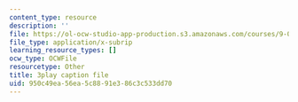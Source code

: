 ```yaml
---
content_type: resource
description: ''
file: https://ol-ocw-studio-app-production.s3.amazonaws.com/courses/9-00-introduction-to-psychology-fall-2004/950c49ea56ea5c8891e386c3c533dd70_10489.vtt
file_type: application/x-subrip
learning_resource_types: []
ocw_type: OCWFile
resourcetype: Other
title: 3play caption file
uid: 950c49ea-56ea-5c88-91e3-86c3c533dd70
---
```

